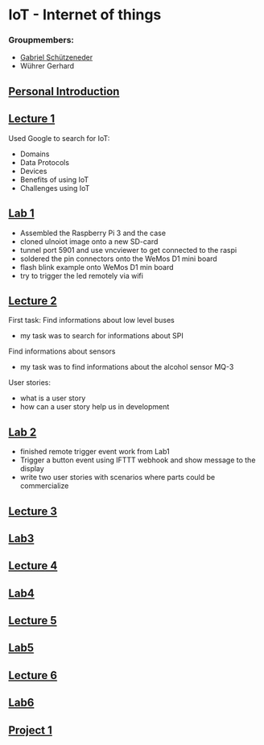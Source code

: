 # IoT - Internet of things

### Groupmembers:
* [Gabriel Schützeneder](https://github.com/schuetzi/IoT)
* Wührer Gerhard

## [Personal Introduction](https://github.com/Ryanor/iot/tree/master/Introduction)

## [Lecture 1](https://github.com/Ryanor/iot/tree/master/Portfolio/Lectures/Participation_01)
Used Google to search for IoT:
- Domains
- Data Protocols
- Devices
- Benefits of using IoT
- Challenges using IoT

## [Lab 1](https://github.com/Ryanor/iot/tree/master/Portfolio/Lab/Exercise01)
- Assembled the Raspberry Pi 3 and the case
- cloned ulnoiot image onto a new SD-card
- tunnel port 5901 and use vncviewer to get connected to the raspi
- soldered the pin connectors onto the WeMos D1 mini board
- flash blink example onto WeMos D1 min board
- try to trigger the led remotely via wifi

## [Lecture 2](https://github.com/Ryanor/iot/tree/master/Portfolio/Lectures/Participation_02)
First task:
Find informations about low level buses
- my task was to search for informations about SPI

Find informations about sensors
- my task was to find informations about the alcohol sensor MQ-3

User stories:
- what is a user story
- how can a user story help us in development

## [Lab 2](https://github.com/Ryanor/iot/tree/master/Portfolio/Lab/Exercise02)
- finished remote trigger event work from Lab1
- Trigger a button event using IFTTT webhook and show message to the display
- write two user stories with scenarios where parts could be commercialize

## [Lecture 3](https://github.com/Ryanor/iot/tree/master/Portfolio/Lectures/Participation_03)

## [Lab3](https://github.com/Ryanor/iot/tree/master/Portfolio/Lab/Exercise03)

## [Lecture 4](https://github.com/Ryanor/iot/tree/master/Portfolio/Lectures/Participation_04)

## [Lab4](https://github.com/Ryanor/iot/tree/master/Portfolio/Lab/Exercise04)

## [Lecture 5](https://github.com/Ryanor/iot/tree/master/Portfolio/Lectures/Participation_05)

## [Lab5](https://github.com/Ryanor/iot/tree/master/Portfolio/Lab/Exercise05)

## [Lecture 6](https://github.com/Ryanor/iot/tree/master/Portfolio/Lectures/Participation_06)

## [Lab6](https://github.com/Ryanor/iot/tree/master/Portfolio/Lab/Exercise06)

## [Project 1](https://github.com/Ryanor/iot/tree/master/Portfolio/Project01)